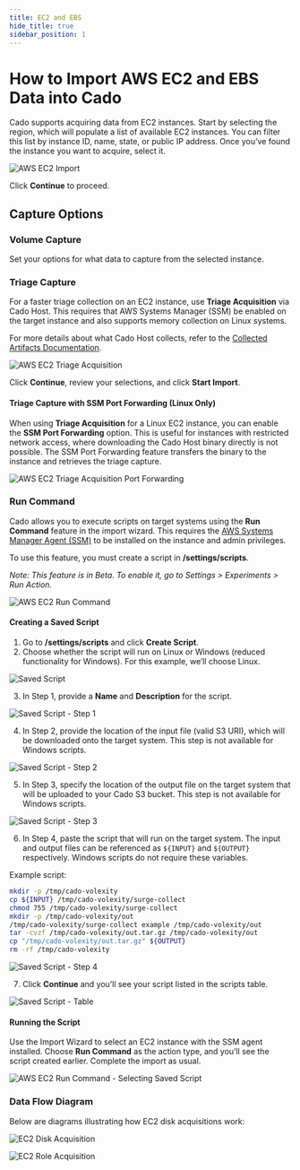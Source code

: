 ```yaml
---
title: EC2 and EBS
hide_title: true
sidebar_position: 1
---
```


# How to Import AWS EC2 and EBS Data into Cado

Cado supports acquiring data from EC2 instances. Start by selecting the region, which will populate a list of available EC2 instances. You can filter this list by instance ID, name, state, or public IP address. Once you’ve found the instance you want to acquire, select it.

![AWS EC2 Import](/img/aws-ec2.png)

Click **Continue** to proceed.

## Capture Options

### Volume Capture

Set your options for what data to capture from the selected instance.

### Triage Capture

For a faster triage collection on an EC2 instance, use **Triage Acquisition** via Cado Host. This requires that AWS Systems Manager (SSM) be enabled on the target instance and also supports memory collection on Linux systems.

For more details about what Cado Host collects, refer to the [Collected Artifacts Documentation](/cado/discovery-import/cado-host/intro).

![AWS EC2 Triage Acquisition](/img/aws-ec2-triage-acquisition.png)

Click **Continue**, review your selections, and click **Start Import**.

#### Triage Capture with SSM Port Forwarding (Linux Only)

When using **Triage Acquisition** for a Linux EC2 instance, you can enable the **SSM Port Forwarding** option. This is useful for instances with restricted network access, where downloading the Cado Host binary directly is not possible. The SSM Port Forwarding feature transfers the binary to the instance and retrieves the triage capture.

![AWS EC2 Triage Acquisition Port Forwarding](/img/aws-ec2-triage-acquisition-ssm-port-forwarding.png)

### Run Command

Cado allows you to execute scripts on target systems using the **Run Command** feature in the import wizard. This requires the [AWS Systems Manager Agent (SSM)](https://docs.aws.amazon.com/systems-manager/latest/userguide/systems-manager-setting-up-ec2.html) to be installed on the instance and admin privileges.

To use this feature, you must create a script in **/settings/scripts**. 

*Note: This feature is in Beta. To enable it, go to Settings > Experiments > Run Action.*

![AWS EC2 Run Command](/img/aws-ec2-runcommand1.png)

#### Creating a Saved Script

1. Go to **/settings/scripts** and click **Create Script**.
2. Choose whether the script will run on Linux or Windows (reduced functionality for Windows). For this example, we’ll choose Linux.

![Saved Script](/img/aws-ec2-runcommand2.png)

3. In Step 1, provide a **Name** and **Description** for the script.

![Saved Script - Step 1](/img/aws-ec2-runcommand3.png)

4. In Step 2, provide the location of the input file (valid S3 URI), which will be downloaded onto the target system. This step is not available for Windows scripts.

![Saved Script - Step 2](/img/aws-ec2-runcommand4.png)

5. In Step 3, specify the location of the output file on the target system that will be uploaded to your Cado S3 bucket. This step is not available for Windows scripts.

![Saved Script - Step 3](/img/aws-ec2-runcommand5.png)

6. In Step 4, paste the script that will run on the target system. The input and output files can be referenced as `${INPUT}` and `${OUTPUT}` respectively. Windows scripts do not require these variables.

Example script:

```bash
mkdir -p /tmp/cado-volexity
cp ${INPUT} /tmp/cado-volexity/surge-collect
chmod 755 /tmp/cado-volexity/surge-collect
mkdir -p /tmp/cado-volexity/out
/tmp/cado-volexity/surge-collect example /tmp/cado-volexity/out
tar -cvzf /tmp/cado-volexity/out.tar.gz /tmp/cado-volexity/out
cp "/tmp/cado-volexity/out.tar.gz" ${OUTPUT}
rm -rf /tmp/cado-volexity
```

![Saved Script - Step 4](/img/aws-ec2-runcommand6.png)

7. Click **Continue** and you’ll see your script listed in the scripts table.

![Saved Script - Table](/img/aws-ec2-runcommand7.png)

#### Running the Script

Use the Import Wizard to select an EC2 instance with the SSM agent installed. Choose **Run Command** as the action type, and you’ll see the script created earlier. Complete the import as usual.

![AWS EC2 Run Command - Selecting Saved Script](/img/aws-ec2-runcommand8.png)

### Data Flow Diagram

Below are diagrams illustrating how EC2 disk acquisitions work:

![EC2 Disk Acquisition](/img/import-aws-ec2-cross.png)

![EC2 Role Acquisition](/img/import-aws-ec2-role.png)

